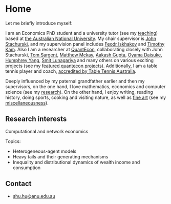 # Home

Let me briefly introduce myself: 

I am an Economics PhD student and a university tutor (see my [teaching](teaching)) 
based at [the Australian National University](https://cbe.anu.edu.au/about/staff-directory/shu-hu). 
My chair supervisor is [John Stachurski](https://johnstachurski.net/), and 
my supervision panel includes [Feodr Iskhakov](https://fedor.iskh.me/) and 
[Timothy Kam](https://phantomachine.github.io/). Also I am a researcher at [QuantEcon](https://quantecon.org/), 
collaborating closely with John Stachurski, [Tom Sargent](http://www.tomsargent.com/), 
[Matthew Mckay](https://github.com/mmcky), [Aakash Gupta](https://github.com/AakashGfude), 
[Oyama Daisuke](http://www.oyama.e.u-tokyo.ac.jp/), [Humphrey Yang](https://github.com/HumphreyYang), 
[Smit Lunagariya](https://github.com/Smit-create) and many others on various exciting projects 
(see my [featured quantecon projects](qe)). Additionally, I am a table tennis player and coach, 
[accredited by Table Tennis Australia](https://www.revolutionise.com.au/tta/reports/accreds/certificate/&id=125&member_id=1298136&level_id=307).

Deeply influenced by my paternal grandfather earlier and then my supervisors, 
on the one hand, I love mathematics, economics and computer science 
(see my [research](research)). On the other hand, I enjoy writing, reading history, doing sports, cooking and 
visiting nature, as well as [fine art](https://en.wikipedia.org/wiki/Fine_art) 
(see my [miscellaneousness](misc)). 

## Research interests

Computational and network economics

Topics:
- Heterogeneous-agent models
- Heavy tails and their generating mechanisms
- Inequality and distributional dynamics of wealth income and consumption


## Contact

- shu.hu@anu.edu.au
